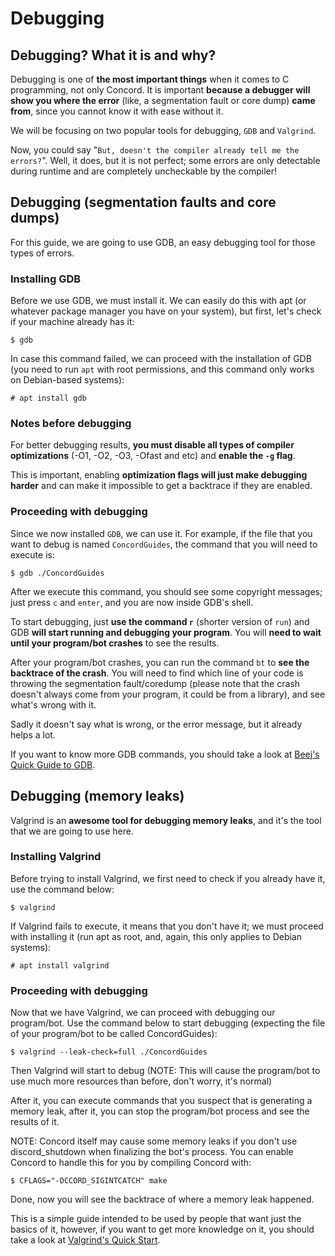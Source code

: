 # Debugging

## Debugging? What it is and why?

Debugging is one of **the most important things** when it comes to C programming, not only Concord. It is important **because a debugger will show you where the error** (like, a segmentation fault or core dump) **came from**, since you cannot know it with ease without it.

We will be focusing on two popular tools for debugging, `GDB` and `Valgrind`.

Now, you could say "`But, doesn't the compiler already tell me the errors?`". Well, it does, but it is not perfect; some errors are only detectable during runtime and are completely uncheckable by the compiler!

## Debugging (segmentation faults and core dumps)

For this guide, we are going to use GDB, an easy debugging tool for those types of errors.

### Installing GDB

Before we use GDB, we must install it. We can easily do this with apt (or whatever package manager you have on your system), but first, let's check if your machine already has it:

```console
$ gdb
```

In case this command failed, we can proceed with the installation of GDB (you need to run `apt` with root permissions, and this command only works on Debian-based systems):

```console
# apt install gdb
```

### Notes before debugging

For better debugging results, **you must disable all types of compiler optimizations** (-O1, -O2, -O3, -Ofast and etc) and **enable the `-g` flag**.

This is important, enabling **optimization flags will just make debugging harder** and can make it impossible to get a backtrace if they are enabled.

### Proceeding with debugging

Since we now installed `GDB`, we can use it. For example, if the file that you want to debug is named `ConcordGuides`, the command that you will need to execute is:

```console
$ gdb ./ConcordGuides
```

After we execute this command, you should see some copyright messages; just press `c` and `enter`, and you are now inside GDB's shell.

To start debugging, just **use the command `r`** (shorter version of `run`) and GDB **will start running and debugging your program**. You will **need to wait until your program/bot crashes** to see the results.

After your program/bot crashes, you can run the command `bt` to **see the backtrace of the crash**. You will need to find which line of your code is throwing the segmentation fault/coredump (please note that the crash doesn't always come from your program, it could be from a library), and see what's wrong with it.

Sadly it doesn't say what is wrong, or the error message, but it already helps a lot.

If you want to know more GDB commands, you should take a look at [Beej's Quick Guide to GDB](https://beej.us/guide/bggdb/).

## Debugging (memory leaks)

Valgrind is an **awesome tool for debugging memory leaks**, and it's the tool that we are going to use here.

### Installing Valgrind

Before trying to install Valgrind, we first need to check if you already have it, use the command below:

```console
$ valgrind
```

If Valgrind fails to execute, it means that you don't have it; we must proceed with installing it (run apt as root, and, again, this only applies to Debian systems):

```console
# apt install valgrind
```

### Proceeding with debugging

Now that we have Valgrind, we can proceed with debugging our program/bot. Use the command below to start debugging (expecting the file of your program/bot to be called ConcordGuides):

```console
$ valgrind --leak-check=full ./ConcordGuides
```

Then Valgrind will start to debug (NOTE: This will cause the program/bot to use much more resources than before, don't worry, it's normal)

After it, you can execute commands that you suspect that is generating a memory leak, after it, you can stop the program/bot process and see the results of it.

NOTE: Concord itself may cause some memory leaks if you don't use discord_shutdown when finalizing the bot's process. You can enable Concord to handle this for you by compiling Concord with:

```console
$ CFLAGS="-DCCORD_SIGINTCATCH" make
```

Done, now you will see the backtrace of where a memory leak happened.

This is a simple guide intended to be used by people that want just the basics of it, however, if you want to get more knowledge on it, you should take a look at [Valgrind's Quick Start](https://valgrind.org/docs/manual/quick-start.html).
